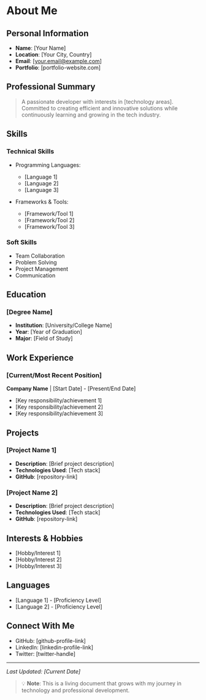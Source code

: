 # About Me

## Personal Information
- **Name**: [Your Name]
- **Location**: [Your City, Country]
- **Email**: [your.email@example.com]
- **Portfolio**: [portfolio-website.com]

## Professional Summary
> A passionate developer with interests in [technology areas]. Committed to creating efficient and innovative solutions while continuously learning and growing in the tech industry.

## Skills
### Technical Skills
- Programming Languages:
  - [Language 1]
  - [Language 2]
  - [Language 3]

- Frameworks & Tools:
  - [Framework/Tool 1]
  - [Framework/Tool 2]
  - [Framework/Tool 3]

### Soft Skills
- Team Collaboration
- Problem Solving
- Project Management
- Communication

## Education
### [Degree Name]
- **Institution**: [University/College Name]
- **Year**: [Year of Graduation]
- **Major**: [Field of Study]

## Work Experience
### [Current/Most Recent Position]
**Company Name** | [Start Date] - [Present/End Date]
- [Key responsibility/achievement 1]
- [Key responsibility/achievement 2]
- [Key responsibility/achievement 3]

## Projects
### [Project Name 1]
- **Description**: [Brief project description]
- **Technologies Used**: [Tech stack]
- **GitHub**: [repository-link]

### [Project Name 2]
- **Description**: [Brief project description]
- **Technologies Used**: [Tech stack]
- **GitHub**: [repository-link]

## Interests & Hobbies
- [Hobby/Interest 1]
- [Hobby/Interest 2]
- [Hobby/Interest 3]

## Languages
- [Language 1] - [Proficiency Level]
- [Language 2] - [Proficiency Level]

## Connect With Me
- GitHub: [github-profile-link]
- LinkedIn: [linkedin-profile-link]
- Twitter: [twitter-handle]

---
*Last Updated: [Current Date]*

> 💡 **Note**: This is a living document that grows with my journey in technology and professional development. 